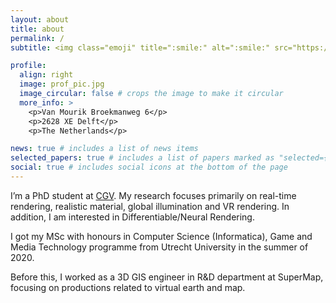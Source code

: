 ```yaml
---
layout: about
title: about
permalink: /
subtitle: <img class="emoji" title=":smile:" alt=":smile:" src="https://github.githubassets.com/images/icons/emoji/unicode/1f604.png" height="20" width="20"> I imagine things and render. I listen to music while running. 

profile:
  align: right
  image: prof_pic.jpg
  image_circular: false # crops the image to make it circular
  more_info: >
    <p>Van Mourik Broekmanweg 6</p>
    <p>2628 XE Delft</p>
    <p>The Netherlands</p>

news: true # includes a list of news items
selected_papers: true # includes a list of papers marked as "selected={true}"
social: true # includes social icons at the bottom of the page
---
```


I’m a PhD student at [CGV](https://graphics.tudelft.nl/). My research focuses primarily on real-time rendering, realistic material, global illumination and VR rendering. In addition, I am interested in Differentiable/Neural Rendering.

I got my MSc with honours in Computer Science (Informatica), Game and Media Technology programme from Utrecht University in the summer of 2020.

Before this, I worked as a 3D GIS engineer in R&D department at SuperMap, focusing on productions related to virtual earth and map.

